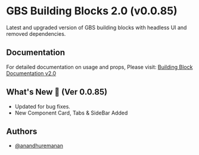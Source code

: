 # GBS Building Blocks 2.0 (v0.0.85)

Latest and upgraded version of GBS building blocks with headless UI and removed dependencies.

## Documentation

For detailed documentation on usage and props, Please visit: [Building Block Documentation v2.0](https://blackmax-designs.gitbook.io/building-block-v2.0)

## What's New 🎉 (Ver 0.0.85)

- Updated for bug fixes.
- New Component Card, Tabs & SideBar Added

## Authors

- [@anandhuremanan](https://www.github.com/anandhuremanan)
